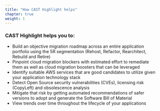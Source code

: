 ```yaml
---
title: "How CAST Highlight helps"
chapter: true
weight: 1
---
```


### CAST Highlight helps you to:

- Build an objective migration roadmap across an entire application portfolio using the 5R segmentation (Rehost, Refactor, Rearchitect, Rebuild and Retire)
- Pinpoint cloud migration blockers with estimated effort to remediate them as well as cloud migration boosters that can be leveraged
- Identify suitable AWS services that are good candidates to utilize given your application technology stack
- Detect Open Source security vulnerabilities (CVEs), licensing risk (CopyLeft) and obsolescence analysis
- Mitigate that risk by getting automated recommendations of safer versions to adopt and generate the Software Bill of Material
- View trends over time throughout the lifecycle of your applications